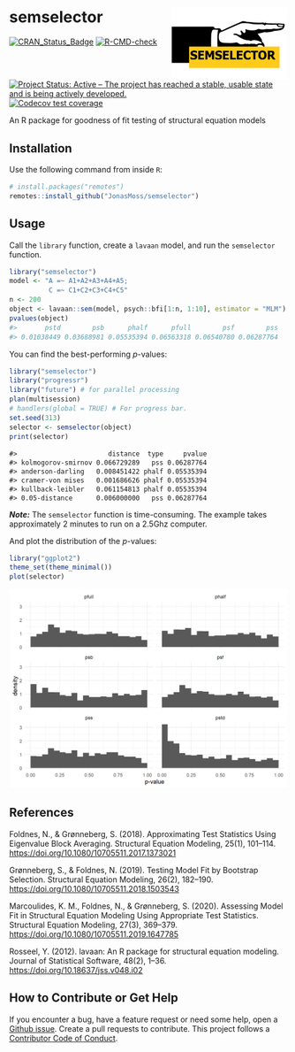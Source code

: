 
<!-- README.md is generated from README.Rmd. Please edit that file -->

# semselector <img src="man/figures/logo.png" align="right" width="210" height="130" />

[![CRAN_Status_Badge](https://www.r-pkg.org/badges/version/semselector)](https://cran.r-project.org/package=semselector)
[![R-CMD-check](https://github.com/JonasMoss/semselector/workflows/R-CMD-check/badge.svg)](https://github.com/JonasMoss/semselector/actions)
[![Project Status: Active – The project has reached a stable, usable
state and is being actively
developed.](https://www.repostatus.org/badges/latest/active.svg)](https://www.repostatus.org/#active)
[![Codecov test
coverage](https://codecov.io/gh/JonasMoss/semselector/branch/main/graph/badge.svg)](https://app.codecov.io/gh/JonasMoss/semselector?branch=main)

An R package for goodness of fit testing of structural equation models

## Installation

Use the following command from inside `R`:

``` r
# install.packages("remotes")
remotes::install_github("JonasMoss/semselector")
```

## Usage

Call the `library` function, create a `lavaan` model, and run the
`semselector` function.

``` r
library("semselector")
model <- "A =~ A1+A2+A3+A4+A5;
          C =~ C1+C2+C3+C4+C5"
n <- 200
object <- lavaan::sem(model, psych::bfi[1:n, 1:10], estimator = "MLM")
pvalues(object)
#>       pstd        psb      phalf      pfull        psf        pss 
#> 0.01038449 0.03688981 0.05535394 0.06563318 0.06540780 0.06287764
```

You can find the best-performing *p*-values:

``` r
library("semselector")
library("progressr")
library("future") # for parallel processing
plan(multisession)
# handlers(global = TRUE) # For progress bar.
set.seed(313)
selector <- semselector(object)
print(selector)
```

    #>                       distance  type     pvalue
    #> kolmogorov-smirnov 0.066729289   pss 0.06287764
    #> anderson-darling   0.008451422 phalf 0.05535394
    #> cramer-von mises   0.001686626 phalf 0.05535394
    #> kullback-leibler   0.061154813 phalf 0.05535394
    #> 0.05-distance      0.006000000   pss 0.06287764

***Note:*** The `semselector` function is time-consuming. The example
takes approximately 2 minutes to run on a 2.5Ghz computer.

And plot the distribution of the *p*-values:

``` r
library("ggplot2")
theme_set(theme_minimal())
plot(selector)
```

<img src="man/figures/README-plot_eval-1.png" width="750px" />

## References

Foldnes, N., & Grønneberg, S. (2018). Approximating Test Statistics
Using Eigenvalue Block Averaging. Structural Equation Modeling, 25(1),
101–114. <https://doi.org/10.1080/10705511.2017.1373021>

Grønneberg, S., & Foldnes, N. (2019). Testing Model Fit by Bootstrap
Selection. Structural Equation Modeling, 26(2), 182–190.
<https://doi.org/10.1080/10705511.2018.1503543>

Marcoulides, K. M., Foldnes, N., & Grønneberg, S. (2020). Assessing
Model Fit in Structural Equation Modeling Using Appropriate Test
Statistics. Structural Equation Modeling, 27(3), 369–379.
<https://doi.org/10.1080/10705511.2019.1647785>

Rosseel, Y. (2012). lavaan: An R package for structural equation
modeling. Journal of Statistical Software, 48(2), 1–36.
<https://doi.org/10.18637/jss.v048.i02>

## How to Contribute or Get Help

If you encounter a bug, have a feature request or need some help, open a
[Github issue](https://github.com/JonasMoss/semselector/issues). Create
a pull requests to contribute. This project follows a [Contributor Code
of
Conduct](https://www.contributor-covenant.org/version/1/4/code-of-conduct.md).
